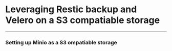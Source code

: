 # Leveraging Restic backup and Velero on a S3 compatiable storage
---
### Setting up Minio as a S3 ompatiable storage
